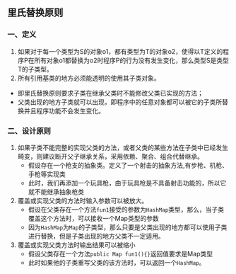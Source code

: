 ## 里氏替换原则
### 一、定义    
1. 如果对于每一个类型为S的对象o1，都有类型为T的对象o2，使得以T定义的程序P在所有对象o1都替换为o2时程序P的行为没有发生变化，那么类型S是类型T的子类型。     
2. 所有引用基类的地方必须能透明的使用其子类对象。          
- 即里氏替换原则要求子类在继承父类时不能修改父类已实现的方法；
- 父类出现的地方子类就可以出现，即程序中的任意对象都可以被它的子类所替换并且程序功能不会发生变化。

### 二、设计原则      
1. 如果子类不能完整的实现父类的方法，或者父类的某些方法在子类中已经发生畸变，则建议断开父子继承关系，采用依赖、聚合、组合代替继承。
    - 假设存在一个枪支的抽象类。定义了一个射击的抽象方法,有步枪、机枪、手枪等实现类
    - 此时，我们再添加一个玩具枪，由于玩具枪是不具备射击功能的，所以它就不能继承抽象枪类
2. 覆盖或实现父类的方法时输入参数可以被放大。
    - 假设在父类存在一个方法`fun1`接受的参数为`HashMap`类型，那么，当子类覆盖这个方法时，可以接收一个Map类型的参数
    - 因为`HashMap`为`Map`的子类型，那么只要是父类出现的地方都可以使用子类进行替换，但是子类出现的地方父类不一定适用。
3. 覆盖或实现父类方法时输出结果可以被缩小
    - 假设父类存在一个方法`public Map fun1(){}`返回值要求是Map类型
    - 此时如果他的子类重写父类的该方法时，可以返回一个`HashMap`。